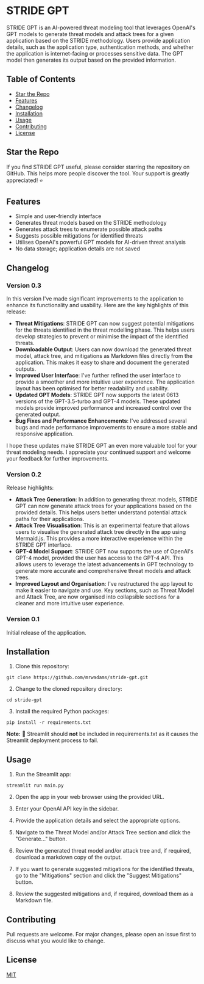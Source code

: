 # STRIDE GPT

STRIDE GPT is an AI-powered threat modeling tool that leverages OpenAI's GPT models to generate threat models and attack trees for a given application based on the STRIDE methodology. Users provide application details, such as the application type, authentication methods, and whether the application is internet-facing or processes sensitive data. The GPT model then generates its output based on the provided information.

## Table of Contents
- [Star the Repo](#star-the-repo)
- [Features](#features)
- [Changelog](#changelog)
- [Installation](#installation)
- [Usage](#usage)
- [Contributing](#contributing)
- [License](#license)

## Star the Repo

If you find STRIDE GPT useful, please consider starring the repository on GitHub. This helps more people discover the tool. Your support is greatly appreciated! ⭐

## Features
- Simple and user-friendly interface
- Generates threat models based on the STRIDE methodology
- Generates attack trees to enumerate possible attack paths
- Suggests possible mitigations for identified threats
- Utilises OpenAI's powerful GPT models for AI-driven threat analysis
- No data storage; application details are not saved

## Changelog

### Version 0.3

In this version I've made significant improvements to the application to enhance its functionality and usability. Here are the key highlights of this release:

- **Threat Mitigations**: STRIDE GPT can now suggest potential mitigations for the threats identified in the threat modelling phase. This helps users develop strategies to prevent or minimise the impact of the identified threats.
- **Downloadable Output**: Users can now download the generated threat model, attack tree, and mitigations as Markdown files directly from the application. This makes it easy to share and document the generated outputs.
- **Improved User Interface**: I've further refined the user interface to provide a smoother and more intuitive user experience. The application layout has been optimised for better readability and usability.
- **Updated GPT Models**: STRIDE GPT now supports the latest 0613 versions of the GPT-3.5-turbo and GPT-4 models. These updated models provide improved performance and increased control over the generated output.
- **Bug Fixes and Performance Enhancements**: I've addressed several bugs and made performance improvements to ensure a more stable and responsive application.

I hope these updates make STRIDE GPT an even more valuable tool for your threat modeling needs. I appreciate your continued support and welcome your feedback for further improvements.


### Version 0.2

Release highlights:

- **Attack Tree Generation**: In addition to generating threat models, STRIDE GPT can now generate attack trees for your applications based on the provided details. This helps users better understand potential attack paths for their applications.
- **Attack Tree Visualisation**: This is an experimental feature that allows users to visualise the generated attack tree directly in the app using Mermaid.js. This provides a more interactive experience within the STRIDE GPT interface.
- **GPT-4 Model Support**: STRIDE GPT now supports the use of OpenAI's GPT-4 model, provided the user has access to the GPT-4 API. This allows users to leverage the latest advancements in GPT technology to generate more accurate and comprehensive threat models and attack trees.
- **Improved Layout and Organisation**: I've restructured the app layout to make it easier to navigate and use. Key sections, such as Threat Model and Attack Tree, are now organised into collapsible sections for a cleaner and more intuitive user experience.


### Version 0.1

Initial release of the application.

## Installation

1. Clone this repository:

```
git clone https://github.com/mrwadams/stride-gpt.git
```

2. Change to the cloned repository directory:

```
cd stride-gpt
```

3. Install the required Python packages:

```
pip install -r requirements.txt
```

**Note:** 📝 Streamlit should **not** be included in requirements.txt as it causes the Streamlit deployment process to fail.

## Usage

1. Run the Streamlit app:

```
streamlit run main.py
```

2. Open the app in your web browser using the provided URL.

3. Enter your OpenAI API key in the sidebar.

4. Provide the application details and select the appropriate options.

5. Navigate to the Threat Model and/or Attack Tree section and click the "Generate..." button.

6. Review the generated threat model and/or attack tree and, if required, download a markdown copy of the output.

7. If you want to generate suggested mitigations for the identified threats, go to the "Mitigations" section and click the "Suggest Mitigations" button.

8. Review the suggested mitigations and, if required, download them as a Markdown file.

## Contributing

Pull requests are welcome. For major changes, please open an issue first to discuss what you would like to change.

## License

[MIT](https://choosealicense.com/licenses/mit/)